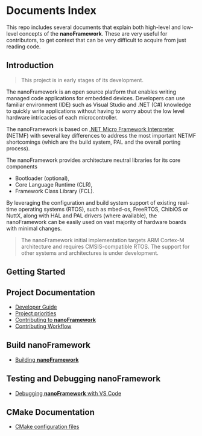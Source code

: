 # Documents Index

This repo includes several documents that explain both high-level and low-level
concepts of the **nanoFramework**. These are very useful for contributors,
to get context that can be very difficult to acquire from just reading code.

## Introduction

> This project is in early stages of its development.

The nanoFramework is an open source platform that enables writing managed code
applications for embedded devices. Developers can use familiar environment (IDE)
such as Visual Studio and .NET (C#) knowledge to quickly write applications without
having to worry about the low level hardware intricacies of each microcontroller.

The nanoFramework is based on [.NET Micro Framework Interpreter](https://github.com/NETMF/netmf-interpreter) (NETMF)
with several key differences to address the most important NETMF shortcomings
(which are the build system, PAL and the overall porting process).

The nanoFramework provides architecture neutral libraries for its core components

* Bootloader (optional),
* Core Language Runtime (CLR),
* Framework Class Library (FCL).

By leveraging the configuration and build system support of existing real-time
operating systems (RTOS), such as mbed-os, FreeRTOS, ChibiOS or NuttX, along
with HAL and PAL drivers (where available), the nanoFramework can be easily
used on vast majority of hardware boards with minimal changes.

> The nanoFramework initial implementation targets ARM Cortex-M architecture
and requires CMSIS-compatible RTOS. The support for other systems and architectures
is under development.

## Getting Started

<!--- [??????](https://?????)-->

## Project Documentation

- [Developer Guide](project-documentation/developer-guide.md)
- [Project priorities](project-documentation/project-priorities.md)
- [Contributing to **nanoFramework**](project-documentation/contributing.md)
- [Contributing Workflow](project-documentation/contributing-workflow.md)

## Build **nanoFramework**

- [Building **nanoFramework**](building/build-instructions.md)

## Testing and Debugging **nanoFramework**

- [Debugging **nanoFramework** with VS Code](building/vscode-debug-instructions.md)

## CMake Documentation

- [CMake configuration files](cmake-documentation/README.md)
